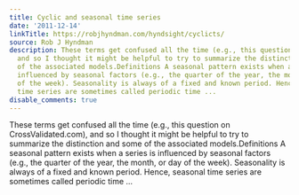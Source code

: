 ```yaml
---
title: Cyclic and seasonal time series
date: '2011-12-14'
linkTitle: https://robjhyndman.com/hyndsight/cyclicts/
source: Rob J Hyndman
description: These terms get confused all the time (e.g., this question on CrossValidated.com),
  and so I thought it might be helpful to try to summarize the distinction and some
  of the associated models.Definitions A seasonal pattern exists when a series is
  influenced by seasonal factors (e.g., the quarter of the year, the month, or day
  of the week). Seasonality is always of a fixed and known period. Hence, seasonal
  time series are sometimes called periodic time ...
disable_comments: true
---
```

These terms get confused all the time (e.g., this question on CrossValidated.com), and so I thought it might be helpful to try to summarize the distinction and some of the associated models.Definitions A seasonal pattern exists when a series is influenced by seasonal factors (e.g., the quarter of the year, the month, or day of the week). Seasonality is always of a fixed and known period. Hence, seasonal time series are sometimes called periodic time ...
